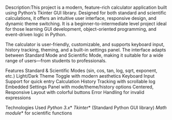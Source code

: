 Description:This project is a modern, feature-rich calculator application built using Python’s Tkinter GUI library. Designed for both standard and scientific calculations, it offers an intuitive user interface, responsive design, and dynamic theme switching. It is a beginner-to-intermediate level project ideal for those learning GUI development, object-oriented programming, and event-driven logic in Python.

The calculator is user-friendly, customizable, and supports keyboard input, history tracking, theming, and a built-in settings panel. The interface adapts between Standard Mode and Scientific Mode, making it suitable for a wide range of users—from students to professionals.


Features
Standard & Scientific Modes (sin, cos, tan, log, sqrt, exponent, etc.)
Light/Dark Theme Toggle with modern aesthetics
Keyboard Input Support for quick entry
Calculation History Tracking with scrollable log
Embedded Settings Panel with mode/theme/history options
Centered, Responsive Layout with colorful buttons
Error Handling for invalid expressions

Technologies Used
*Python 3.x**
*Tkinter** (Standard Python GUI library)
*Math module** for scientific functions

